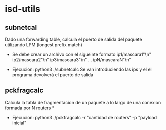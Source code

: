 # isd-utils

## subnetcal
Dado una forwarding table, calcula el puerto de salida del paquete
utilizando LPM (longest prefix match)

* Se debe crear un archivo con el sigueinte formato 
ip1/mascara1"\n"
ip2/mascara2"\n"
ip3/mascara3"\n"
...
ipN/mascaraN"\n"

* Ejecucion: python3 ./subnetcalc 
Se van introduciendo las ips y el el programa devolverá el puerto de salida

## pckfragcalc
Calcula la tabla de fragmentacion de un paquete a lo largo de una conexion
formada por N routers
* 
* Ejecucion: python3 ./pckfragcalc -r "cantidad de routers" -p "payload inicial"
